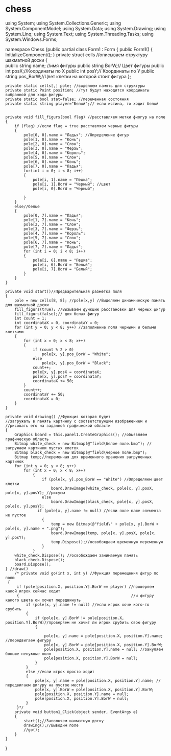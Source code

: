 # chess

using System;
using System.Collections.Generic;
using System.ComponentModel;
using System.Data;
using System.Drawing;
using System.Linq;
using System.Text;
using System.Threading.Tasks;
using System.Windows.Forms;

namespace Chess
{public partial class Form1 : Form
    {
    public Form1()
        {
            InitializeComponent();
        }
    private struct cells //описываем структуру шахматной доски
        {   
          public  string name; //имя фигуры
           public  string BorW;// Цвет фигуры
           public int posX;//Координаты по Х
           public int posY;// Координаты по У
           public string pos_BorW;//Цвет клетки на которой стоит фигура
        };


    private static cells[,] pole; //выделяем память для структуры
    private static Point position; //тут будут находится координаты выбранной для хода фигуры
    private static bool stat=false; //переменная состояния
    private static string player="Белый";// если истина, то ходит белый


    private void fill_figurs(bool flag) //расставляем метки фиогур на поле
    { 
        if (flag) //если flag = true расставляем черные фигуры
        {
            pole[0, 0].name = "Ладья"; //Определение фигур
            pole[1, 0].name = "Конь";
            pole[2, 0].name = "Слон";
            pole[3, 0].name = "Ферзь";
            pole[4, 0].name = "Король";
            pole[5, 0].name = "Слон";
            pole[6, 0].name = "Конь";
            pole[7, 0].name = "Ладья";
            for(int i = 0; i < 8; i++)
            {
                pole[i, 1].name = "Пешка";
                pole[i, 1].BorW = "Черный"; //цвет
                pole[i, 0].BorW = "Черный";
                
            }
        }
        else//белые
        {
            pole[0, 7].name = "Ладья";
            pole[1, 7].name = "Конь";
            pole[2, 7].name = "Слон";
            pole[3, 7].name = "Ферзь";
            pole[4, 7].name = "Король";
            pole[5, 7].name = "Слон";   
            pole[6, 7].name = "Конь";
            pole[7, 7].name = "Ладья";
            for (int i = 0; i < 8; i++)
            {
                pole[i, 6].name = "Пешка";
                pole[i, 6].BorW = "Белый";
                pole[i, 7].BorW = "Белый";
            }
        }
    }

    private void start()//Предварительная разметка поля
    {
        pole = new cells[8, 8]; //pole[x,y] //Выделяем динамическую память для шахматной доски
        fill_figurs(true); //Вызываем функцию расстановки для черных фигур
        fill_figurs(false);// для белых фигур
        int count = 1; 
        int coordinataX = 0, coordinataY = 0; 
        for (int y = 0; y < 8; y++) //заполнение поля черными и белыми клетками
        {
            for (int x = 0; x < 8; x++)
            {
                if (count % 2 > 0)
                    pole[x, y].pos_BorW = "White";
                else
                    pole[x, y].pos_BorW = "Black"; 
                count++;
                pole[x, y].posX = coordinataX;
                pole[x, y].posY = coordinataY;
                coordinataX += 50;
            }
            count++;
            coordinataY += 50;
            coordinataX = 0; 
        }
    }

    private void drawing() //Функция которая будет  
    //загружать в память картинку с соответствующим изображением и
    //рисовать его на заданной графической области
    {
        Graphics board = this.panel1.CreateGraphics(); //обьявляем графическую область
        Bitmap white_check = new Bitmap(@"field\белое поле.bmp"); //загружаем картинки пустых клеток
        Bitmap black_check = new Bitmap(@"field\черное поле.bmp");
        Bitmap temp;//переменная для временного хранения загруженных картинок
        for (int y = 0; y < 8; y++)
            for (int x = 0; x < 8; x++)
                {
                    if (pole[x, y].pos_BorW == "White") //Определяем цвет клетки
                        board.DrawImage(white_check, pole[x, y].posX, pole[x, y].posY); //рисуем
                    else
                        board.DrawImage(black_check, pole[x, y].posX, pole[x, y].posY);
                  if (pole[x, y].name != null) //если поле name элемента не пустое
                    {
                        temp = new Bitmap(@"field\" + pole[x, y].BorW + pole[x, y].name + ".png");
                        board.DrawImage(temp, pole[x, y].posX, pole[x, y].posY);
                        temp.Dispose();//освобождаем временную переменную
                    }
                }
        white_check.Dispose(); //освобождаем занимаемую память
        black_check.Dispose();
        board.Dispose();
    } //draw()
        /* private void go(int x, int y) //Функция перемещения фигур по полю
     {
         if (pole[position.X, position.Y].BorW == player) //проверяем какой игрок сейчас ходит
         {                                                 //и фигуру какого цвета он хочет передвинуть
             if (pole[x, y].name != null) //если игрок хоче кого-то срубить
             {
                 if (pole[x, y].BorW != pole[position.X, position.Y].BorW)//проверяем не хочит ли игрок срубить свою фигуру
                 {
                         
                     pole[x, y].name = pole[position.X, position.Y].name; //передвигаем фигуру
                     pole[x, y].BorW = pole[position.X, position.Y].BorW;
                     pole[position.X, position.Y].name = null; //зануляем больше ненужные поля
                     pole[position.X, position.Y].BorW = null;
                 }
             }
             else //если игрок просто ходит
             {
                 pole[x, y].name = pole[position.X, position.Y].name; //передвигаем фигуру на пустое место
                 pole[x, y].BorW = pole[position.X, position.Y].BorW;
                 pole[position.X, position.Y].name = null;
                 pole[position.X, position.Y].BorW = null;
             }
         }*/
        private void button1_Click(object sender, EventArgs e)
        {
            start();//Заполняем шахматную доску
            drawing();//Выводим поле
            //go();
        }
    }
}

